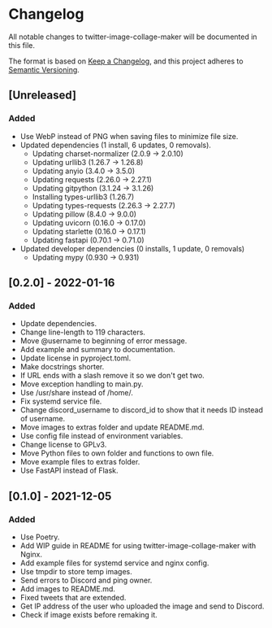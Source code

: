 # Changelog

All notable changes to twitter-image-collage-maker will be documented in this file.

The format is based on [Keep a Changelog](https://keepachangelog.com/en/1.0.0/),
and this project adheres to [Semantic Versioning](https://semver.org/spec/v2.0.0.html).

## [Unreleased]

### Added

- Use WebP instead of PNG when saving files to minimize file size.
- Updated dependencies (1 install, 6 updates, 0 removals).
  - Updating charset-normalizer (2.0.9 -> 2.0.10)
  - Updating urllib3 (1.26.7 -> 1.26.8)
  - Updating anyio (3.4.0 -> 3.5.0)
  - Updating requests (2.26.0 -> 2.27.1)
  - Updating gitpython (3.1.24 -> 3.1.26)
  - Installing types-urllib3 (1.26.7)
  - Updating types-requests (2.26.3 -> 2.27.7)
  - Updating pillow (8.4.0 -> 9.0.0)
  - Updating uvicorn (0.16.0 -> 0.17.0)
  - Updating starlette (0.16.0 -> 0.17.1)
  - Updating fastapi (0.70.1 -> 0.71.0)
- Updated developer dependencies (0 installs, 1 update, 0 removals)
  - Updating mypy (0.930 -> 0.931)

## [0.2.0] - 2022-01-16

### Added

- Update dependencies.
- Change line-length to 119 characters.
- Move @username to beginning of error message.
- Add example and summary to documentation.
- Update license in pyproject.toml.
- Make docstrings shorter.
- If URL ends with a slash remove it so we don't get two.
- Move exception handling to main.py.
- Use /usr/share instead of /home/.
- Fix systemd service file.
- Change discord_username to discord_id to show that it needs ID instead of username.
- Move images to extras folder and update README.md.
- Use config file instead of environment variables.
- Change license to GPLv3.
- Move Python files to own folder and functions to own file.
- Move example files to extras folder.
- Use FastAPI instead of Flask.

## [0.1.0] - 2021-12-05

### Added

- Use Poetry.
- Add WIP guide in README for using twitter-image-collage-maker with Nginx.
- Add example files for systemd service and nginx config.
- Use tmpdir to store temp images.
- Send errors to Discord and ping owner.
- Add images to README.md.
- Fixed tweets that are extended.
- Get IP address of the user who uploaded the image and send to Discord.
- Check if image exists before remaking it.
